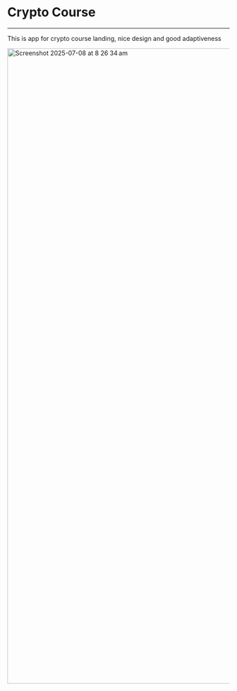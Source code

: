 # Crypto Course

---

This is app for crypto course landing, nice design and good adaptiveness

<img width="1440" alt="Screenshot 2025-07-08 at 8 26 34 am" src="https://github.com/user-attachments/assets/d1ef29d7-a812-40be-bfb2-429f285fd454" />
